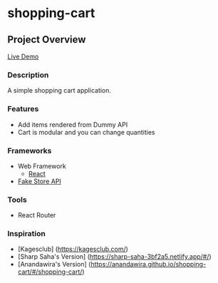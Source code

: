 # shopping-cart

## Project Overview
[Live Demo](https://jianrong7.github.io/shopping-cart/)

### Description
A simple shopping cart application.

### Features
- Add items rendered from Dummy API
- Cart is modular and you can change quantities

### Frameworks
- Web Framework
	- [React](https://reactjs.org/)
- [Fake Store API](https://fakestoreapi.com/)

### Tools
- React Router

### Inspiration
- [Kagesclub] (https://kagesclub.com/)
- [Sharp Saha's Version] (https://sharp-saha-3bf2a5.netlify.app/#/)
- [Anandawira's Version] (https://anandawira.github.io/shopping-cart/#/shopping-cart/)
